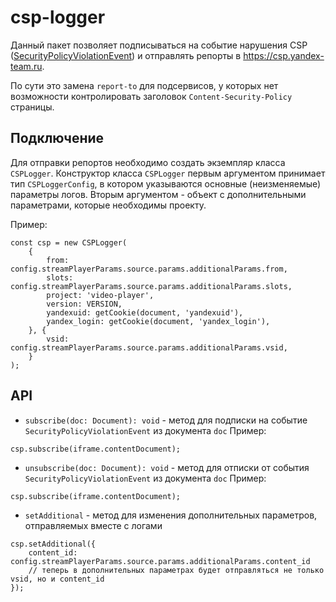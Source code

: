 # csp-logger

Данный пакет позволяет подписываться на событие нарушения CSP ([SecurityPolicyViolationEvent](https://developer.mozilla.org/en-US/docs/Web/API/SecurityPolicyViolationEvent)) и отправлять репорты в https://csp.yandex-team.ru.

По сути это замена `report-to` для подсервисов, у которых нет возможности контролировать заголовок `Content-Security-Policy` страницы.

## Подключение

Для отправки репортов необходимо создать экземпляр класса `CSPLogger`. Конструктор класса `CSPLogger` первым аргументом  принимает тип `CSPLoggerConfig`, в котором указываются основные (неизменяемые) параметры логов. Вторым аргументом - объект с дополнительными параметрами, которые необходимы проекту.

Пример:
```
const csp = new CSPLogger(
    {
        from: config.streamPlayerParams.source.params.additionalParams.from,
        slots: config.streamPlayerParams.source.params.additionalParams.slots,
        project: 'video-player',
        version: VERSION,
        yandexuid: getCookie(document, 'yandexuid'),
        yandex_login: getCookie(document, 'yandex_login'),
    }, {
        vsid: config.streamPlayerParams.source.params.additionalParams.vsid,
    }
);
```

## API 

* `subscribe(doc: Document): void` - метод для подписки на событие `SecurityPolicyViolationEvent` из документа `doc`
Пример:
```
csp.subscribe(iframe.contentDocument);
```

* `unsubscribe(doc: Document): void` - метод для отписки от события `SecurityPolicyViolationEvent` из документа `doc`
Пример:
```
csp.subscribe(iframe.contentDocument);
```

* `setAdditional` - метод для изменения дополнительных параметров, отправляемых вместе с логами
```
csp.setAdditional({
    content_id: config.streamPlayerParams.source.params.additionalParams.content_id 
    // теперь в дополнительных параметрах будет отправляться не только vsid, но и content_id
});
```
